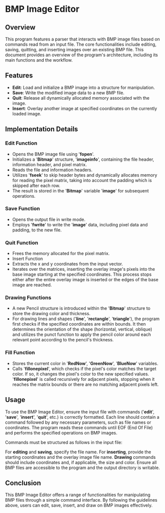 # BMP Image Editor
## Overview
This program features a parser that interacts with BMP image files based on commands read from an input file. The core functionalities include editing, saving, quitting, and inserting images over an existing BMP file. This document provides an overview of the program's architecture, including its main functions and the workflow.

## Features
* **Edit**: Load and initialize a BMP image into a structure for manipulation.
* **Save**: Write the modified image data to a new BMP file.
* **Quit**: Release all dynamically allocated memory associated with the image.
* **Insert**: Overlay another image at specified coordinates on the currently loaded image.

## Implementation Details

### Edit Function
* Opens the BMP image file using '**fopen**'.
* Initializes a '**Bitmap**' structure, '**imageinfo**', containing the file header, information header, and pixel matrix.
* Reads the file and information headers.
* Utilizes '**fseek**' to skip header bytes and dynamically allocates memory for reading the pixel matrix, taking into account the padding which is skipped after each row.
* The result is stored in the '**Bitmap**' variable '**image**' for subsequent operations.
### Save Function
* Opens the output file in write mode.
* Employs '**fwrite**' to write the '**image**' data, including pixel data and padding, to the new file.
### Quit Function
* Frees the memory allocated for the pixel matrix.
* Insert Function
* Extracts the x and y coordinates from the input vector.
* Iterates over the matrices, inserting the overlay image's pixels into the base image starting at the specified coordinates. This process stops either after the entire overlay image is inserted or the edges of the base image are reached.
### Drawing Functions
* A new Pencil structure is introduced within the '**Bitmap**' structure to store the drawing color and thickness.
* For drawing lines and shapes ('**line**', '**rectangle**', '**triangle**'), the program first checks if the specified coordinates are within bounds. It then determines the orientation of the shape (horizontal, vertical, oblique) and utilizes the punct function to apply the pencil color around each relevant point according to the pencil's thickness.
### Fill Function
* Stores the current color in '**RedNow**', '**GreenNow**', '**BlueNow**' variables.
* Calls '**fillonepixel**', which checks if the pixel's color matches the target color. If so, it changes the pixel's color to the new specified values.
'**fillonepixel**' is called recursively for adjacent pixels, stopping when it reaches the matrix bounds or there are no matching adjacent pixels left.

## Usage
To use the BMP Image Editor, ensure the input file with commands ('**edit**', '**save**', '**insert**', '**quit**', etc.) is correctly formatted. Each line should contain a command followed by any necessary parameters, such as file names or coordinates. The program reads these commands until EOF (End Of File) and performs the specified operations on BMP images.

Commands must be structured as follows in the input file:

For **editing** and **saving**, specify the file name.
For **inserting**, provide the starting coordinates and the overlay image file name.
**Drawing** commands should include coordinates and, if applicable, the size and color.
Ensure all BMP files are accessible to the program and the output directory is writable.

## Conclusion
This BMP Image Editor offers a range of functionalities for manipulating BMP files through a simple command interface. By following the guidelines above, users can edit, save, insert, and draw on BMP images effectively.
